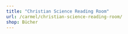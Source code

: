 ```yaml
---
title: "Christian Science Reading Room"
url: /carmel/christian-science-reading-room/
shop: Bücher
---
```

